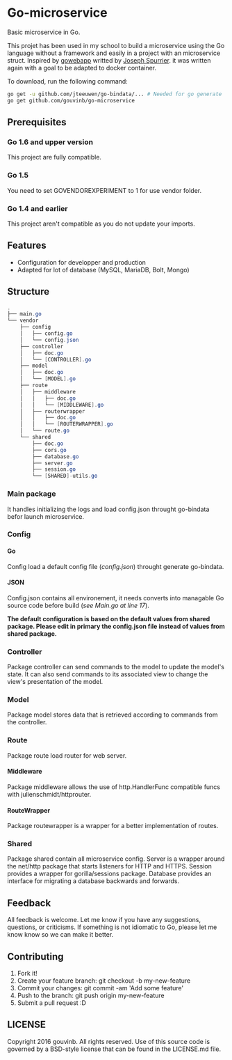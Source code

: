 # Go-microservice

Basic microservice in Go.

This projet has been used in my school to build a microservice using the Go
language without a framework and easily in a project with an microservice
struct. Inspired by [gowebapp](https://github.com/josephspurrier/gowebapp)
writted by [Joseph Spurrier](http://www.josephspurrier.com/about/). it was
written again with a goal to be adapted to docker container.

To download, run the following command:

```bash
go get -u github.com/jteeuwen/go-bindata/... # Needed for go generate
go get github.com/gouvinb/go-microservice
```

## Prerequisites

### Go 1.6 and upper version

This project are fully compatible.

### Go 1.5

You need to set GOVENDOREXPERIMENT to 1 for use vendor folder.

### Go 1.4 and earlier

This project aren't compatible as you do not update your imports.


## Features

-   Configuration for developper and production
-   Adapted for lot of database (MySQL, MariaDB, Bolt, Mongo)

## Structure

```java
.
├── main.go
└── vendor
    ├── config
    │   ├── config.go
    │   └── config.json
    ├── controller
    │   ├── doc.go
    │   └── [CONTROLLER].go
    ├── model
    │   ├── doc.go
    │   └── [MODEL].go
    ├── route
    │   ├── middleware
    │   │   ├── doc.go
    │   │   └── [MIDDLEWARE].go
    │   ├── routerwrapper
    │   │   ├── doc.go
    │   │   └── [ROUTERWRAPPER].go
    │   └── route.go
    └── shared
        ├── doc.go
        ├── cors.go
        ├── database.go
        ├── server.go
        ├── session.go
        └── [SHARED]-utils.go
```

### Main package

It handles initializing the logs and load config.json throught go-bindata befor
launch microservice.

### Config

#### Go

Config load a default config file (_config.json_) throught generate go-bindata.

#### JSON

Config.json contains all environement, it needs converts into managable Go
source code before build (_see Main.go at line 17_).

**The default configuration is based on the default values from shared package.
Please edit in primary the config.json file instead of values from shared
package.**

### Controller

Package controller can send commands to the model to update the model's
state. It can also send commands to its associated view to change the view's
presentation of the model.

### Model

Package model stores data that is retrieved according to commands from the
controller.

### Route

Package route load router for web server.

#### Middleware

Package middleware allows the use of http.HandlerFunc compatible funcs with
julienschmidt/httprouter.

#### RouteWrapper

Package routewrapper is a wrapper for a better implementation of routes.

### Shared

Package shared contain all microservice config. Server is a wrapper around the
net/http package that starts listeners for HTTP and HTTPS. Session provides a
wrapper for gorilla/sessions package. Database provides an interface for
migrating a database backwards and forwards.

## Feedback

All feedback is welcome. Let me know if you have any suggestions, questions, or
criticisms.
If something is not idiomatic to Go, please let me know know so we can make it
better.

## Contributing

1.  Fork it!
2.  Create your feature branch: git checkout -b my-new-feature
3.  Commit your changes: git commit -am 'Add some feature'
4.  Push to the branch: git push origin my-new-feature
5.  Submit a pull request :D

## LICENSE

Copyright 2016 gouvinb. All rights reserved.
Use of this source code is governed by a BSD-style
license that can be found in the LICENSE.md file.
